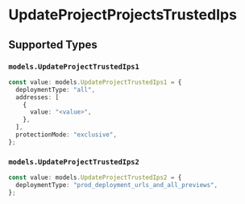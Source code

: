 # UpdateProjectProjectsTrustedIps


## Supported Types

### `models.UpdateProjectTrustedIps1`

```typescript
const value: models.UpdateProjectTrustedIps1 = {
  deploymentType: "all",
  addresses: [
    {
      value: "<value>",
    },
  ],
  protectionMode: "exclusive",
};
```

### `models.UpdateProjectTrustedIps2`

```typescript
const value: models.UpdateProjectTrustedIps2 = {
  deploymentType: "prod_deployment_urls_and_all_previews",
};
```

